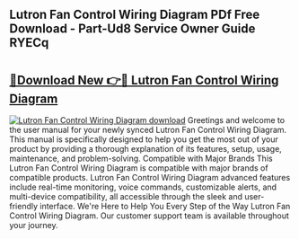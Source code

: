 ## Lutron Fan Control Wiring Diagram PDf Free Download - Part-Ud8 Service Owner Guide RYECq

# <h2><a href="http://dfjteqp.blite.top/?on=Lutron+Fan+Control+Wiring+Diagram">🔗Download New 👉🔴 Lutron Fan Control Wiring Diagram</a></h2>

[![Lutron Fan Control Wiring Diagram download](https://i.imgur.com/lujVjoI.png)](http://dfjteqp.blite.top/?on=Lutron+Fan+Control+Wiring+Diagram)
Greetings and welcome to the user manual for your newly synced Lutron Fan Control Wiring Diagram. This manual is specifically designed to help you get the most out of your product by providing a thorough explanation of its features, setup, usage, maintenance, and problem-solving. Compatible with Major Brands This Lutron Fan Control Wiring Diagram is compatible with major brands of compatible products. Lutron Fan Control Wiring Diagram advanced features include real-time monitoring, voice commands, customizable alerts, and multi-device compatibility, all accessible through the sleek and user-friendly interface. We're Here to Help You Every Step of the Way Lutron Fan Control Wiring Diagram. Our customer support team is available throughout your journey.
